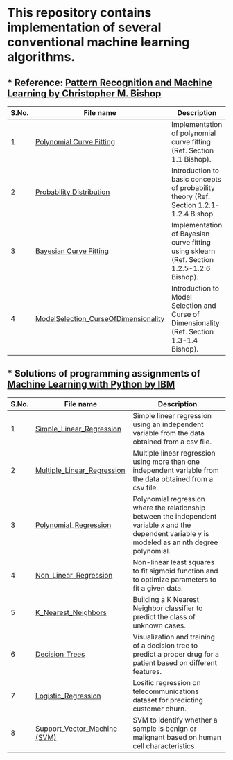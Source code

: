 # This repository contains implementation of several conventional machine learning algorithms.

## * Reference: [Pattern Recognition and Machine Learning by Christopher M. Bishop](https://www.microsoft.com/en-us/research/people/cmbishop/prml-book/)

| **S.No.**| **File name** | **Description** |
| ----|--------|-------------|
| 1 | [Polynomial Curve Fitting](https://github.com/ruchikaverma-iitg/Machine_Learning_Youtube_Channel/blob/master/Machine_Learning/Polynomial%20Curve%20Fitting.ipynb) | Implementation of polynomial curve fitting (Ref. Section 1.1 Bishop).|
| 2 |  [Probability Distribution](https://github.com/ruchikaverma-iitg/Machine_Learning_Youtube_Channel/blob/master/Machine_Learning/Probability%20Distribution.ipynb) | Introduction to basic concepts of probability theory (Ref. Section 1.2.1-1.2.4 Bishop|
| 3 | [Bayesian Curve Fitting](https://github.com/ruchikaverma-iitg/Machine_Learning_Youtube_Channel/blob/master/Machine_Learning/Bayesian%20Curve%20Fitting.ipynb) | Implementation of Bayesian curve fitting using sklearn (Ref. Section 1.2.5-1.2.6 Bishop).|
| 4 | [ModelSelection_CurseOfDimensionality](https://github.com/ruchikaverma-iitg/Machine_Learning_Youtube_Channel/blob/master/Machine_Learning/ModelSelection_CurseOfDimensionality.ipynb) | Introduction to Model Selection and Curse of Dimensionality (Ref. Section 1.3-1.4 Bishop).|

## * Solutions of programming assignments of [Machine Learning with Python by IBM](https://www.coursera.org/learn/machine-learning-with-python/home/welcome)

| **S.No.**| **File name** | **Description** |
| ----|--------|-------------|
| 1 | [Simple_Linear_Regression](https://github.com/ruchikaverma-iitg/ML-DL-RL_Codes/blob/master/Machine_Learning/L1-Simple-Linear-Regression.ipynb) | Simple linear regression using an independent variable from the data obtained from a csv file.|
| 2 | [Multiple_Linear_Regression](https://github.com/ruchikaverma-iitg/ML-DL-RL_Codes/blob/master/Machine_Learning/L2-Mulitple-Linear-Regression.ipynb) | Multiple linear regression using more than one independent variable from the data obtained from a csv file.|
| 3 | [Polynomial_Regression](https://github.com/ruchikaverma-iitg/ML-DL-RL_Codes/blob/master/Machine_Learning/L3-Polynomial-Regression.ipynb) | Polynomial regression where the relationship between the independent variable x and the dependent variable y is modeled as an nth degree polynomial.|
| 4 | [Non_Linear_Regression](https://github.com/ruchikaverma-iitg/ML-DL-RL_Codes/blob/master/Machine_Learning/L4-NonLinearRegression.ipynb) | Non-linear least squares to fit sigmoid function and to optimize parameters to fit a given data.|
| 5 | [K_Nearest_Neighbors](https://github.com/ruchikaverma-iitg/ML-DL-RL_Codes/blob/master/Machine_Learning/L5-K-Nearest-neighbors.ipynb) | Building a K Nearest Neighbor classifier to predict the class of unknown cases.|
| 6 | [Decision_Trees](https://github.com/ruchikaverma-iitg/ML-DL-RL_Codes/blob/master/Machine_Learning/L6-Decision-Trees.ipynb) | Visualization and training of a decision tree to predict a proper drug for a patient based on different features.|
| 7 | [Logistic_Regression](https://github.com/ruchikaverma-iitg/ML-DL-RL_Codes/blob/master/Machine_Learning/L7-Logistic-Regression.ipynb) | Lositic regression on telecommunications dataset for predicting customer churn.|
| 8 | [Support_Vector_Machine (SVM)](https://github.com/ruchikaverma-iitg/ML-DL-RL_Codes/blob/master/Machine_Learning/L8-SVM.ipynb) | SVM to identify whether a sample is benign or malignant based on human cell characteristics|
